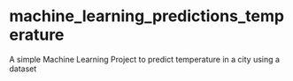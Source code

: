 # machine_learning_predictions_temperature
A simple Machine Learning Project to predict temperature in a city using a dataset
